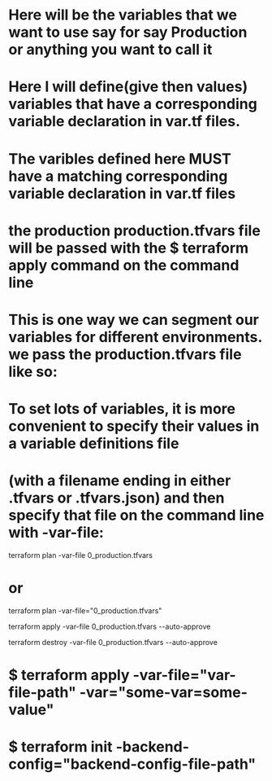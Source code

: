 
# Here will be the variables that we want to use say for say Production or anything you want to call it

# Here I will define(give then values) variables that have a corresponding variable declaration in var.tf files.
# The varibles defined here MUST have a matching corresponding variable declaration in var.tf files 

# the production production.tfvars file will be passed with the $ terraform apply command on the command line

# This is one way we can segment our variables for different environments. we pass the  production.tfvars  file like so:

# To set lots of variables, it is more convenient to specify their values in a variable definitions file
#  (with a filename ending in either .tfvars or .tfvars.json) and then specify that file on the command line with -var-file:

terraform plan -var-file 0_production.tfvars 
# or
terraform plan -var-file="0_production.tfvars"

terraform apply -var-file 0_production.tfvars --auto-approve

terraform destroy -var-file 0_production.tfvars --auto-approve


# $ terraform apply -var-file="var-file-path" -var="some-var=some-value"

# $ terraform init -backend-config="backend-config-file-path"


